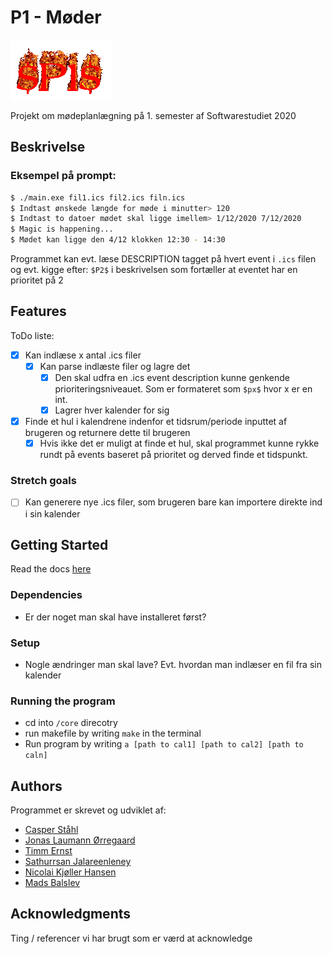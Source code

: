# P1 - Møder

![SP1S Logo](https://raw.githubusercontent.com/MadsBalslev/P1-project/main/docs/cooltext.gif?token=AB2OBDOLTQBD4BGRX66EOUS74GWZC)

Projekt om mødeplanlægning på 1. semester af Softwarestudiet 2020

## Beskrivelse
### Eksempel på prompt:

```sh
$ ./main.exe fil1.ics fil2.ics filn.ics
$ Indtast ønskede længde for møde i minutter> 120
$ Indtast to datoer mødet skal ligge imellem> 1/12/2020 7/12/2020
$ Magic is happening...
$ Mødet kan ligge den 4/12 klokken 12:30 - 14:30
```

Programmet kan evt. læse DESCRIPTION tagget på hvert event i `.ics` filen og evt. kigge efter: `$P2$` i beskrivelsen som fortæller at eventet har en prioritet på 2

## Features

ToDo liste:
- [x] Kan indlæse x antal .ics filer
  - [x] Kan parse indlæste filer og lagre det
    - [x] Den skal udfra en .ics event description kunne genkende prioriteringsniveauet. Som er formateret som `$px$` hvor x er en int. 
    - [x] Lagrer hver kalender for sig
- [x] Finde et hul i kalendrene indenfor et tidsrum/periode inputtet af brugeren og returnere dette til brugeren
  - [x] Hvis ikke det er muligt at finde et hul, skal programmet kunne rykke rundt på events baseret på prioritet og derved finde et tidspunkt.

### Stretch goals
- [ ] Kan generere nye .ics filer, som brugeren bare kan importere direkte ind i sin kalender

## Getting Started
Read the docs [here](https://madsbalslev.github.io/P1-project/)

### Dependencies

* Er der noget man skal have installeret først?

### Setup

* Nogle ændringer man skal lave? Evt. hvordan man indlæser en fil fra sin kalender

### Running the program

* cd into `/core` direcotry
* run makefile by writing `make` in the terminal
* Run program by writing `a [path to cal1] [path to cal2] [path to caln]`

## Authors

Programmet er skrevet og udviklet af:

- [Casper Ståhl](mailto:cstahl20@student.aau.dk)
- [Jonas Laumann Ørregaard](mailto:jarreg20@student.aau.dk)
- [Timm Ernst](mailto:ternst12@student.aau.dk)
- [Sathurrsan Jalareenleney](mailto:sjalar20@student.aau.dk)
- [Nicolai Kjøller Hansen](mailto:nkha20@student.aau.dk)
- [Mads Balslev](mailto:mbalsl20@student.aau.dk)


## Acknowledgments

Ting / referencer vi har brugt som er værd at acknowledge
